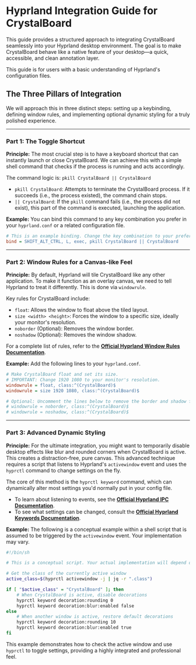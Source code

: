# Hyprland Integration Guide for CrystalBoard

This guide provides a structured approach to integrating CrystalBoard seamlessly into your Hyprland desktop environment. The goal is to make CrystalBoard behave like a native feature of your desktop—a quick, accessible, and clean annotation layer.

This guide is for users with a basic understanding of Hyprland's configuration files.

## The Three Pillars of Integration

We will approach this in three distinct steps: setting up a keybinding, defining window rules, and implementing optional dynamic styling for a truly polished experience.

---

### Part 1: The Toggle Shortcut

**Principle:** The most crucial step is to have a keyboard shortcut that can instantly launch or close CrystalBoard. We can achieve this with a simple shell command that checks if the process is running and acts accordingly.

The command logic is: `pkill CrystalBoard || CrystalBoard`
- `pkill CrystalBoard`: Attempts to terminate the CrystalBoard process. If it succeeds (i.e., the process existed), the command chain stops.
- `|| CrystalBoard`: If the `pkill` command fails (i.e., the process did not exist), this part of the command is executed, launching the application.

**Example:**
You can bind this command to any key combination you prefer in your `hyprland.conf` or a related configuration file.

```ini
# This is an example binding. Change the key combination to your preference.
bind = SHIFT_ALT_CTRL, L, exec, pkill CrystalBoard || CrystalBoard
```

---

### Part 2: Window Rules for a Canvas-like Feel

**Principle:** By default, Hyprland will tile CrystalBoard like any other application. To make it function as an overlay canvas, we need to tell Hyprland to treat it differently. This is done via `windowrule`.

Key rules for CrystalBoard include:
- `float`: Allows the window to float above the tiled layout.
- `size <width> <height>`: Forces the window to a specific size, ideally your monitor's resolution.
- `noborder` (Optional): Removes the window border.
- `noshadow` (Optional): Removes the window shadow.

For a complete list of rules, refer to the **[Official Hyprland Window Rules Documentation](https://wiki.hyprland.org/Configuring/Window-Rules/)**.

**Example:**
Add the following lines to your `hyprland.conf`.

```ini
# Make CrystalBoard float and set its size.
# IMPORTANT: Change 1920 1080 to your monitor's resolution.
windowrule = float, class:^(CrystalBoard)$
windowrule = size 1920 1080, class:^(CrystalBoard)$

# Optional: Uncomment the lines below to remove the border and shadow for a cleaner look.
# windowrule = noborder, class:^(CrystalBoard)$
# windowrule = noshadow, class:^(CrystalBoard)$
```

---

### Part 3: Advanced Dynamic Styling

**Principle:** For the ultimate integration, you might want to temporarily disable desktop effects like blur and rounded corners when CrystalBoard is active. This creates a distraction-free, pure canvas. This advanced technique requires a script that listens to Hyprland's `activewindow` event and uses the `hyprctl` command to change settings on the fly.

The core of this method is the `hyprctl keyword` command, which can dynamically alter most settings you'd normally put in your config file.

- To learn about listening to events, see the **[Official Hyprland IPC Documentation](https://wiki.hyprland.org/IPC/)**.
- To see what settings can be changed, consult the **[Official Hyprland Keywords Documentation](https://wiki.hyprland.org/Configuring/Keywords/)**.

**Example:**
The following is a conceptual example within a shell script that is assumed to be triggered by the `activewindow` event. Your implementation may vary.

```sh
#!/bin/sh

# This is a conceptual script. Your actual implementation will depend on your setup.

# Get the class of the currently active window
active_class=$(hyprctl activewindow -j | jq -r ".class")

if [ "$active_class" = "CrystalBoard" ]; then
    # When CrystalBoard is active, disable decorations
    hyprctl keyword decoration:rounding 0
    hyprctl keyword decoration:blur:enabled false
else
    # When another window is active, restore default decorations
    hyprctl keyword decoration:rounding 10
    hyprctl keyword decoration:blur:enabled true
fi
```
This example demonstrates how to check the active window and use `hyprctl` to toggle settings, providing a highly integrated and professional feel.